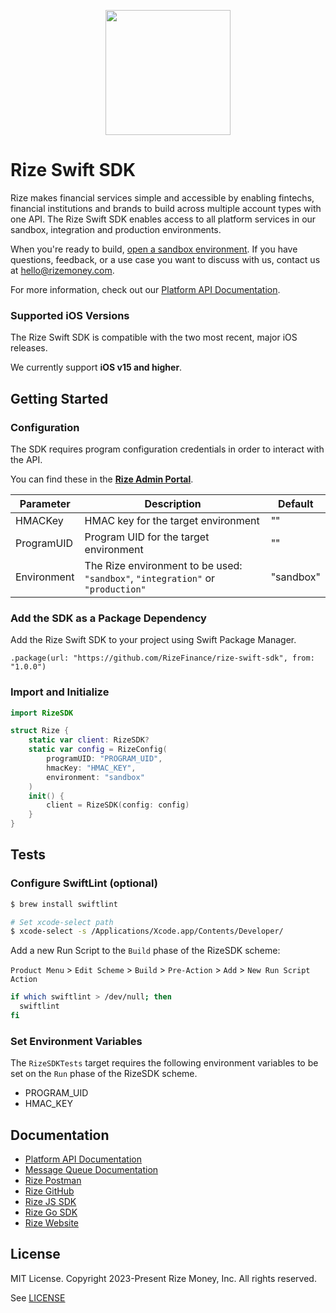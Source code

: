<p align="center">
  <a href="https://developer.rizefs.com/" target="_blank" align="center">
    <img src="https://cdn.rizefs.com/web-content/logos/rize-github.png" width="200">
  </a>
  <br />
</p>

# Rize Swift SDK

Rize makes financial services simple and accessible by enabling fintechs, financial institutions and brands to build across multiple account types with one API. The Rize Swift SDK enables access to all platform services in our sandbox, integration and production environments.

When you're ready to build, [open a sandbox environment](https://rizefs.com/get-access/). If you have questions, feedback, or a use case you want to discuss with us, contact us at [hello@rizemoney.com](mailto:hello@rizemoney.com).

For more information, check out our [Platform API Documentation](https://developer.rizefs.com/).

### Supported iOS Versions

The Rize Swift SDK is compatible with the two most recent, major iOS releases.

We currently support **iOS v15 and higher**.

## Getting Started

### Configuration

The SDK requires program configuration credentials in order to interact with the API.

You can find these in the [**Rize Admin Portal**](https://admin-sandbox.rizefs.com/).

| Parameter   | Description                                                  | Default   |
| ----------- | ------------------------------------------------------------ | --------- |
| HMACKey     | HMAC key for the target environment | "" |
| ProgramUID  | Program UID for the target environment | "" |
| Environment | The Rize environment to be used:<br> `"sandbox"`, `"integration"` or `"production"` | "sandbox" |

### Add the SDK as a Package Dependency

Add the Rize Swift SDK to your project using Swift Package Manager.

`.package(url: "https://github.com/RizeFinance/rize-swift-sdk", from: "1.0.0")`

### Import and Initialize

```swift
import RizeSDK

struct Rize {
	static var client: RizeSDK?
	static var config = RizeConfig(
		programUID: "PROGRAM_UID",
		hmacKey: "HMAC_KEY",
		environment: "sandbox"
	)
	init() {
		client = RizeSDK(config: config)
	}
}
```

## Tests

### Configure SwiftLint (optional)

```sh
$ brew install swiftlint

# Set xcode-select path
$ xcode-select -s /Applications/Xcode.app/Contents/Developer/
```

Add a new Run Script to the `Build` phase of the RizeSDK scheme:

`Product Menu` > `Edit Scheme` > `Build` > `Pre-Action` > `Add` > `New Run Script Action` 

```sh
if which swiftlint > /dev/null; then
  swiftlint
fi
```

### Set Environment Variables

The `RizeSDKTests` target requires the following environment variables to be set on the `Run` phase of the RizeSDK scheme. 

+ PROGRAM_UID
+ HMAC_KEY

## Documentation

* [Platform API Documentation](https://developer.rizefs.com/)
* [Message Queue Documentation](https://developer.rizefs.com/docs/rize-message-queue)
* [Rize Postman](https://www.postman.com/rizemoney/)
* [Rize GitHub](https://github.com/RizeFinance)
* [Rize JS SDK](https://github.com/RizeFinance/rize-js)
* [Rize Go SDK](https://github.com/RizeFinance/rize-go-sdk)
* [Rize Website](https://www.rizemoney.com/)

## License
MIT License. Copyright 2023-Present Rize Money, Inc. All rights reserved.

See [LICENSE](LICENSE)
